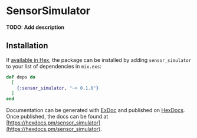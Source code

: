 # SensorSimulator

**TODO: Add description**

## Installation

If [available in Hex](https://hex.pm/docs/publish), the package can be installed
by adding `sensor_simulator` to your list of dependencies in `mix.exs`:

```elixir
def deps do
  [
    {:sensor_simulator, "~> 0.1.0"}
  ]
end
```

Documentation can be generated with [ExDoc](https://github.com/elixir-lang/ex_doc)
and published on [HexDocs](https://hexdocs.pm). Once published, the docs can
be found at [https://hexdocs.pm/sensor_simulator](https://hexdocs.pm/sensor_simulator).

